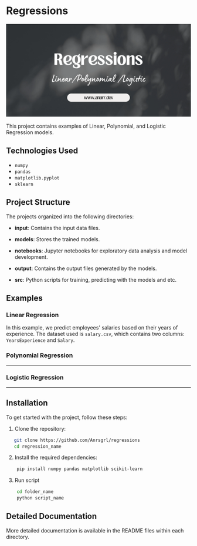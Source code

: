 # Regressions

![Regressions Banner](/screenshots/regressions.webp)

This project contains examples of Linear, Polynomial, and Logistic Regression models.

## Technologies Used

- `numpy`
- `pandas`
- `matplotlib.pyplot`
- `sklearn`

## Project Structure

The projects organized into the following directories:

- **input**: Contains the input data files.

- **models**: Stores the trained models.

- **notebooks**: Jupyter notebooks for exploratory data analysis and model development.

- **output**: Contains the output files generated by the models.

- **src**: Python scripts for training, predicting with the models and etc.

## Examples

### Linear Regression

In this example, we predict employees' salaries based on their years of experience. The dataset used is `salary.csv`, which contains two columns: `YearsExperience` and `Salary`.

### Polynomial Regression

---

### Logistic Regression

---

## Installation

To get started with the project, follow these steps:

1. Clone the repository:

```bash
   git clone https://github.com/Anrsgrl/regressions
   cd regression_name
```

2. Install the required dependencies:

```bash
    pip install numpy pandas matplotlib scikit-learn
```

3. Run script

```bash
    cd folder_name
    python script_name
```

## Detailed Documentation

More detailed documentation is available in the README files within each directory.
